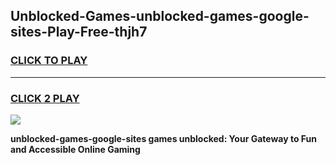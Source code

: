 
## Unblocked-Games-unblocked-games-google-sites-Play-Free-thjh7
<h3>
<a href="https://premium76.site?title=unblocked-games-google-sites&ref=10A">CLICK TO PLAY</a></h3>
<hr>

<h3>
<a href="https://premium76.site?title=unblocked-games-google-sites&ref=10A">CLICK 2 PLAY</a>
  
</h3>

<a href="https://premium76.site?title=unblocked-games-google-sites&ref=10A"><img src="https://clearcache.store/games.png"></a>


**unblocked-games-google-sites games unblocked: Your Gateway to Fun and Accessible Online Gaming**

